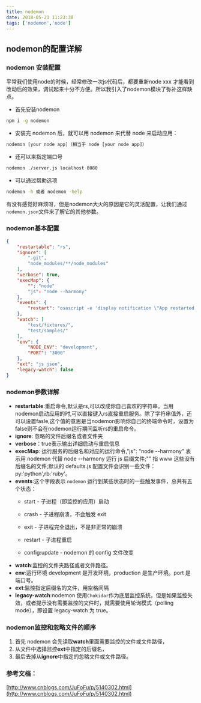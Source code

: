 ```yaml
---
title: nodemon
date: 2018-05-21 11:23:38
tags: ['nodemon','node']
---
```

## nodemon的配置详解
### nodemon 安装配置
平常我们使用node的时候，经常修改一次js代码后，都要重新node xxx 才能看到改动后的效果，调试起来十分不方便。所以我引入了nodemon模块了弥补这样缺点。
<!-- more -->
- 首先安装nodemon
```Bash
npm i -g nodemon
```
- 安装完 nodemon 后，就可以用 nodemon 来代替 node 来启动应用：
```Bash
nodemon [your node app]（相当于 node [your node app]）
```
- 还可以来指定端口号
```Bash
nodemon ./server.js localhost 8080
```
- 可以通过帮助选项
```Bash
nodemon -h 或者 nodemon -help
```
有没有感觉好麻烦呀，但是nodemon大火的原因是它的灵活配置，让我们通过`nodemon.json`文件来了解它的其他参数。
### nodemon基本配置
```json
{
    "restartable": "rs",
    "ignore": [
        ".git",
        "node_modules/**/node_modules"
    ],
    "verbose": true,
    "execMap": {
        "": "node"
        "js": "node --harmony"
    },
    "events": {
        "restart": "osascript -e 'display notification \"App restarted due to:\n'$FILENAME'\" with title \"nodemon\"'"
    },
    "watch": [
        "test/fixtures/",
        "test/samples/"
    ],
    "env": {
        "NODE_ENV": "development",
        "PORT": "3000"
    },
    "ext": "js json",
    "legacy-watch": false
}
```
### nodemon参数详解
- **restartable**:重启命令,默认是rs,可以改成你自己喜欢的字符串。当用nodemon启动应用的时,可以直接键入rs直接重启服务。除了字符串值外，还可以设置fasle,这个值的意思是当nodemon影响你自己的终端命令时，设置为false则不会在nodemon运行期间监听rs的重启命令。
- **ignore**: 忽略的文件后缀名或者文件夹
- **verbose**：true表示输出详细启动与重启信息
- **execMap**: 运行服务的后缀名和对应的运行命令,"js": "node --harmony" 表示用 nodemon 代替 node  --harmony 运行 js 后缀文件;"" 指 www 这些没有后缀名的文件;默认的 defaults.js 配置文件会识别一些文件：py:'python',rb:'ruby'。
- **events**:这个字段表示 `nodemon` 运行到某些状态时的一些触发事件，总共有五个状态：
    - start - 子进程（即监控的应用）启动

    - crash - 子进程崩溃，不会触发 exit

    - exit - 子进程完全退出，不是非正常的崩溃

    - restart - 子进程重启

    - config:update - nodemon 的 config 文件改变
- **watch**:监控的文件夹路径或者文件路径。
- **env**:运行环境 development 是开发环境，production 是生产环境。port 是端口号。
- **ext**:监控指定后缀名的文件，用空格间隔
- **legacy-watch**:nodemon 使用`Chokidar`作为底层监控系统，但是如果监控失效，或者提示没有需要监控的文件时，就需要使用轮询模式（polling mode），即设置 legacy-watch 为 true。
### nodemon监控和忽略文件的顺序
1. 首先 nodemon 会先读取**watch**里面需要监控的文件或文件路径，
2. 从文件中选择监控**ext**中指定的后缀名，
3. 最后去掉从**ignore**中指定的忽略文件或文件路径。

### 参考文档：
[http://www.cnblogs.com/JuFoFu/p/5140302.html](http://www.cnblogs.com/JuFoFu/p/5140302.html)







